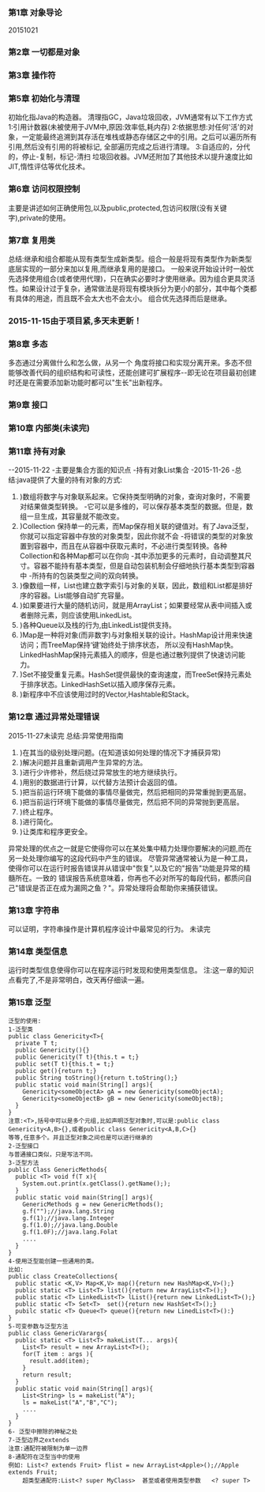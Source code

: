 ### 第1章 对象导论
20151021
### 第2章 一切都是对象   
### 第3章 操作符
### 第5章 初始化与清理
初始化指Java的构造器。
清理指GC，Java垃圾回收，JVM通常有以下工作方式
1:引用计数器(未被使用于JVM中,原因:效率低,耗内存)
2:依据思想:对任何'活'的对象，一定能最终追溯到其存活在堆栈或静态存储区之中的引用。之后可以遍历所有引用,然后没有引用的将被标记,
  全部遍历完成之后进行清理。
3:自适应的，分代的，停止-复制，标记-清扫 垃圾回收器。JVM还附加了其他技术以提升速度比如JIT,惰性评估等优化技术。

### 第6章 访问权限控制 
  主要是讲述如何正确使用包,以及public,protected,包访问权限(没有关键字),private的使用。
### 第7章 复用类
  总结:继承和组合都能从现有类型生成新类型。组合一般是将现有类型作为新类型底层实现的一部分来加以复用,而继承复用的是接口。
  一般来说开始设计时一般优先选择使用组合(或者使用代理)，只在确实必要时才使用继承。因为组合更具灵活性。如果设计过于复杂，通常做法是将现有模块拆分为更小的部分，其中每个类都有具体的用途，而且既不会太大也不会太小。
组合优先选择而后是继承。
  
### 2015-11-15由于项目紧,多天未更新！
### 第8章 多态
  多态通过分离做什么和怎么做，从另一个 角度将接口和实现分离开来。多态不但能够改善代码的组织结构和可读性，还能创建可扩展程序--即无论在项目最初创建时还是在需要添加新功能时都可以"生长"出新程序。
### 第9章 接口
  
### 第10章 内部类(未读完)
### 第11章 持有对象
  --2015-11-22
  -主要是集合方面的知识点
  -持有对象List集合
  -2015-11-26
  -总结:java提供了大量的持有对象的方式:

1.  )数组将数字与对象联系起来。它保持类型明确的对象，查询对象时，不需要对结果做类型转换。
    -它可以是多维的，可以保存基本类型的数据。但是，数组一旦生成，其容量就不能改变。
2. )Collection 保持单一的元素，而Map保存相关联的键值对。有了Java泛型，你就可以指定容器中存放的对象类型，因此你就不会
    -将错误的类型的对象放置到容器中，而且在从容器中获取元素时，不必进行类型转换。各种Collection和各种Map都可以在你向
    -其中添加更多的元素时，自动调整其尺寸。容器不能持有基本类型，但是自动包装机制会仔细地执行基本类型到容器中
    -所持有的包装类型之间的双向转换。
3. )像数组一样，List也建立数字索引与对象的关联，因此，数组和List都是排好序的容器。List能够自动扩充容量。
4. )如果要进行大量的随机访问，就是用ArrayList；如果要经常从表中间插入或者删除元素，则应该使用LinkedList。
5. )各种Queue以及栈的行为,由LinkedList提供支持。
6. )Map是一种将对象(而非数字)与对象相关联的设计。HashMap设计用来快速访问；而TreeMap保持‘键’始终处于排序状态，
    所以没有HashMap快。LinkedHashMap保持元素插入的顺序，但是也通过散列提供了快速访问能力。
7. )Set不接受重复元素。HashSet提供最快的查询速度，而TreeSet保持元素处于排序状态。LinkedHashSet以插入顺序保存元素。
8. )新程序中不应该使用过时的Vector,Hashtable和Stack。
  

### 第12章  通过异常处理错误
 2015-11-27未读完
  总结:异常使用指南

1. )在其当的级别处理问题。(在知道该如何处理的情况下才捕获异常)
2. )解决问题并且重新调用产生异常的方法。
3. )进行少许修补，然后绕过异常放生的地方继续执行。
4. )用别的数据进行计算，以代替方法预计会返回的值。
5. )把当前运行环境下能做的事情尽量做完，然后把相同的异常重抛到更高层。
6. )把当前运行环境下能做的事情尽量做完，然后把不同的异常抛到更高层。
7. )终止程序。
8. )进行简化。
9. )让类库和程序更安全。

异常处理的优点之一就是它使得你可以在某处集中精力处理你要解决的问题,而在另一处处理你编写的这段代码中产生的错误。
尽管异常通常被认为是一种工具，使得你可以在运行时报告错误并从错误中"恢复",以及它的"报告"功能是异常的精髓所在。一致的
错误报告系统意味着，你再也不必对所写的每段代码，都质问自己"错误是否正在成为漏网之鱼？"。异常处理将会帮助你来捕获错误。

### 第13章 字符串
可以证明，字符串操作是计算机程序设计中最常见的行为。
未读完

### 第14章 类型信息
  运行时类型信息使得你可以在程序运行时发现和使用类型信息。
  注:这一章的知识点看完了,不是非常明白，改天再仔细读一遍。

### 第15章 泛型
    泛型的使用:
    1-泛型类
    public class Genericity<T>{
      private T t;
      public Genericity(){}
      public Genericity(T t){this.t = t;}
      public set(T t){this.t = t;}
      public get(){return t;}
      public String toString(){return t.toString();}
      public static void main(String[] args){
        Genericity<someObjectA> gA = new Genericity(someObjectA);
        Genericity<someObjectB> gB = new Genericity(someObjectB);
      }
    }
    注意:<T>,括号中可以是多个元组,比如声明泛型对象时,可以是:public class Genericity<A,B>{},或者public class Genericity<A,B,C>{}
    等等,任意多个。并且泛型对象之间也是可以进行继承的
    2-泛型接口
    与普通接口类似，只是写法不同。
    3-泛型方法
    public Class GenericMethods{
      public <T> void f(T x){
        System.out.print(x.getClass().getName(););
      }
      public static void main(String[] args){
        GenericMethods g = new GenericMethods();
        g.f("");//java.lang.String
        g.f(1);//java.lang.Integer
        g.f(1.0);//java.lang.Double
        g.f(1.0F);//java.lang.Folat
        ....
      }
    }
    4-使用泛型能创建一些通用的类。
    比如:
    public class CreateCollections{
      public static <K,V> Map<K,V> map(){return new HashMap<K,V>();}
      public static <T> List<T> list(){return new ArrayList<T>();}
      public static <T> LinkedList<T> lList(){return new LinkedList<T>();}
      public static <T> Set<T>  set(){return new HashSet<T>();}
      pubilc static <T> Queue<T> queue(){return new LinedList<T>():}
    }
    5-可变参数与泛型方法
    public class GenericVarargs{
      public static <T> List<T> makeList(T... args){ 
        List<T> result = new ArrayList<T>();
        for(T item : args ){
          result.add(item);
        }
        return result;
      }
      public static void main(String[] args){
        List<String> ls = makeList("A");
        ls = makeList("A","B","C");
        ....
      }
    }
    6- 泛型中擦除的神秘之处
    7-泛型边界之extends
    注意:通配符被限制为单一边界
    8-通配符在泛型当中的使用
    例如: List<? extends Fruit> flist = new ArrayList<Apple>();//Apple extends Fruit;
        超类型通配符:List<? super MyClass>  甚至或者使用类型参数   <? super T> 
  
  
  
  
